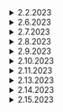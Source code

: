 <details>

<summary>
  2.2.2023
</summary>

 ## Learning


   - Create Database and Configuration

   -Install Laravel Breeze

   - Seed Demo User Data

   - Laravel Multi Auth with Breeze Part 1

   - Laravel Multi Auth with Breeze Part 2

   -Laravel Multi Auth with Breeze Part 3

   -Laravel Multi Auth with Breeze Part 4

   -Project Theme Overview

   -Admin Template Setup

   -Dashboard Page Segmentation

   -Admin Logout Option

   -Customize Login Form
   
   -Refreach Admin Template

  

## project


</details>
<details>

<summary>
  2.6.2023
</summary>

 ## Learning


   -Admin Profile Change Password Part 2

   -Vendor Template Setup

   - Vendor Logout Option

   - Vendor Profile & Image Update Part 1

   -Vendor Profile & Image Update Part 2

   -Vendor Profile Change Password

   -Frontend Template Setup Part 1
## project


</details>
<details>

<summary>
  2.7.2023
</summary>

 ## Learning


   -Frontend Template Setup Part 2

   -Frontend Template Login Page Setup

   -Frontend Template Register Page Setup

   -Frontend Template Forget Password Page Setup

   -User Profile Design Part 1

   -User Profile Design Part 2

   -User Profile Design Part 3

   -User Logout Option

   -User Profile¦ Password Change Part 1

   -User Profile¦ Password Change Part  2

   -Update User Login Setup with and without Login

   -User Login and Logout Notification

   -Brand Page Design Part 1
   
   -Brand Page Design Part 2
   

## project


</details>
<details>

<summary>
  2.8.2023
</summary>

 ## Learning


   -Frontend Template Setup Part 3

   -nstall Image Intervention Package

   -Brand Crud Part 1

   -Add Validation Message

   -Brand Crud Part 2

   -Brand Crud Part 3

   -Brand Crud Part 4 Delete With Sweelalert Alert 2

   -Category Crud Part 1

   -Category Crud Part 2

   -Category Crud Part 3

   -Subcategory Crud Part 1

   -Subcategory Crud Part 2
## project
~~
<script type="text/javascript">
 function mainThamUrl(input){
    if(input.files && input.files[0]){
        var reader = new FileReader();
        reader.onload = function(e){
            $('#mainThmb').attr('src',e.target.result).width(80).height(80);
        };
        reader.readAsDataURL(input.files[0]);
    }
 }
</script>

<script type="text/javascript">

    $(document).ready(function(){
        $('#image').change(function(run){
              var reader = new FileReader();
              reader.onload = function(run){
                $('#showImage').attr('src', run.target.result);

              }
              reader.readAsDataURL (run.target.files['0'])
        });
    });

    </script> 
    
    <script src="https://ajax.googleapis.com/ajax/libs/jquery/3.6.1/jquery.min.js"></script>

~~

~~<script> 
 
  $(document).ready(function(){
   $('#multiImg').on('change', function(){ //on file input change
      if (window.File && window.FileReader && window.FileList && window.Blob) //check File API supported browser
      {
          var data = $(this)[0].files; //this file data
           
          $.each(data, function(index, file){ //loop though each file
              if(/(\.|\/)(gif|jpe?g|png)$/i.test(file.type)){ //check supported file type
                  var fRead = new FileReader(); //new filereader
                  fRead.onload = (function(file){ //trigger function on successful read
                  return function(e) {
                      var img = $('<img/>').addClass('thumb').attr('src', e.target.result) .width(100)
                  .height(80); //create image element 
                      $('#preview_img').append(img); //append image to output element
                  };
                  })(file);
                  fRead.readAsDataURL(file); //URL representing the file's data.
              }
          });
           
      }else{
          alert("Your browser doesn't support File API!"); //if File API is absent
      }
   });
  });
   
  </script>~~

  ~~
   <script type="text/javascript">
    // <option value="{{$cat->id}}">{{$cat->category_name}} </option>
    $(document).ready(function(){
        $('select[name ="category_id"]').change(function(){
            var category_id = $(this).val();
            if(category_id){
                $.ajax({
                    url:"{{ url('/subcategory/ajax')}}/"+category_id,
                    type:"GET",
                    dataType:"json",
                    success: function(data){
                        $('select[name = "subcategory_id"]').html('');
                        var d = $('select[name = "subcategory_id"]').empty();
                        $.each(data,function(key,value){
                            $('select[name = "subcategory_id"]').append('<option value="'+ value.id +' ">' + value.subcategory_name + '</option>');
                        });
                    },
                });
            }else{
              alert('danger');
            }
        })
    })
    </script>
  ~~
   <script>
        $(document).ready(function() {
            $('#orderStatus').change(function() {
                $status = $('#orderStatus').val();
                // console.log($status);
                // $.ajax({
                //     type: 'get',
                //     url: 'http://127.0.0.1:8000/order/ajax/status',
                //     data: {
                //         'status': $status
                //     },
                //     dataType: 'json',
                //     success: function(response) {
                //         $list = " ";
                //         for ($i = 0; $i < response.length; $i++) {
                //             $months = ['January','February','March','April','May','June','July','Auguest','Setemper','October','November','December'];
                //             $dbDate = new Date(response[$i].created_at);
                //             $finalDate = $months[$dbDate.getMonth()]+"-"+$dbDate.getDate()+"-"+ $dbDate.getFullYear();
                //            if(response[$i].status == 0){
                //             $statusMessage =` <select name="status" class="statusChange">
                //                   <option value="0" selected >Pending</option>
                //                   <option value="1">Accept</option>
                //                   <option value="2" >Reject</option>
                //                </select>`;
                //            }else if(response[$i].status == 1){
                //             $statusMessage = ` <select name="status" class="statusChange">
                //                   <option value="0" >Pending</option>
                //                   <option value="1" selected>Accept</option>
                //                   <option value="2" >Reject</option>
                //                </select>`;
                //            }else if(response[$i].status == 2){
                //             $statusMessage = ` <select name="status" class="statusChange">
                //                   <option value="0" >Pending</option>
                //                   <option value="1" >Accept</option>
                //                   <option value="2" selected >Reject</option>
                //                </select>`;
                //            }

                //             $list += `<tr class="tr-shadow">
                //                 <input type="hidden" class="orderId" value="${response[$i].id}">
                //                     <td class="col-3" >${response[$i].user_id} </td>
                //                     <td class="col-3" >${response[$i].user_name} </td>
                //                     <td class="col-3" >${$finalDate} </td>
                //                     <td class="col-3" >${response[$i].order_code} </td>
                //                     <td class="col-3" >${response[$i].total_price}kyats</td>
                //                    <td class="col-3">${$statusMessage} </td>

                //      </tr>`;
                //         }
                //         $('#dataList').html($list);
                //     }

                // })
            })
            //change status
            $('.statusChange').change(function(){
                $currentStatus = $(this).val();
                $parentNode = $(this).parents("tr");
                $orderId = $parentNode.find('.orderId').val();

                $data = {
                    'orderId':$orderId,
                    'status': $currentStatus

                };

                $.ajax({
                    type:'get',
                    url:'http://127.0.0.1:8000/order/ajax/change/status',
                    data:$data,
                    dataType:'json',
                });
                location.reload();
            })

        })
    </script>
  ~~

</details>
<details>

<summary>
  2.9.2023
</summary>

 ## Learning


   -Category Crud Part 3

   -Subcategory Crud Part 1

   -Subcategory Crud Part 2

   -Subcategory Crud Part 3

   - Add Vendor Register Page Setup Part 1

   -Add Vendor Register Page Setup Part 2

   -Add Vendor Register Page Setup Part 3

   -Add Vendor Register Page Setup Part 4

   -Add Vendor Register Page Setup Part 5

   -Add Vendor Register Page Setup Part 6

   
  

## project


</details>
<details>

<summary>
  2.10.2023
</summary>

 ## Learning


 
   - Add Vendor Register Page Setup Part 6

   -Add Vendor Register Page Setup Part 7

   -Add Vendor Register Page Setup Part 8

   -Add Product Database and Page Design Part 1

   -Add Product Database and Page Design Part 2

   -Add Product Database and Page Design Part 3

   -Add Product Database and Page Design Part 4
   
   -Show Image Using Javascript

   -Load Category Brand Subcategory Vendor Part 1

   -Load Category Brand Subcategory Vendor Part 2

   -Load Category Brand Subcategory Vendor Part 3

   
  

## project


</details>
<details>

<summary>
  2.11.2023
</summary>

 ## Learning


 
   -Add Validation In Product Table

   -Product Upload Part 1

   -Product Upload Part 2

   -Manage Product Read All Product

   -Manage Product Edit Option Part 1

   -Manage Product Edit Option Part 2

   -Manage Product Update Option
   
## project


</details>
<details>

<summary>
  2.13.2023
</summary>

 ## Learning


 
   -Manage Product Update Single & Multiple Image Part  1

   -Manage Product Update Single & Multiple Image Part 2

   -Manage Product Update Single & Multiple Image Part 3

   -Manage Product Update Single & Multiple Image Part 4

   -Multiple image Delete

   -Product Active Inactive

   -Product Delete With Multiple Image

   -Bug Fixed for Redirect Login Page

   -Add Product From Vendor Database and Page Design Part 1

   -Add Product From Vendor Database and Page Design Part 2

   -Add Product From Vendor Database and Page Design Part 3

   -Add Product From Vendor Database and Page Design Part 4

   
   
## project


</details>
<details>

<summary>
  2.14.2023
</summary>

 ## Learning


 
   -Add Product From Vendor Database and Page Design Part 5

   -Add Product From Vendor Database and Page Design Part 6

   -Backend Slider CRUD Setup Part 1

   -Backend Slider CRUD Setup Part 2

   -Backend Slider CRUD Setup Part 3

   -Backend Banner CRUD Setup Part 1

   -Backend Banner CRUD Setup Part 2

   -Backend Banner CRUD Setup Part 3

   -Add Some Demo Data

   -Frontend Show Category Subcategory Part 1

   -Frontend Show Category Subcategory Part 2

   -Frontend Dynamic Main Sliders

   -Frontend Dynamic Featured Categories Display

   -Frontend Dynamic Ads Display

   -Frontend Dynamic New Product Display Part 1

   -Frontend Dynamic New Product Display Part 2

   -Frontend Dynamic New Product Display Part 3

   
   
## project


</details>
<details>

<summary>
  2.15.2023
</summary>

 ## Learning


 
   -Product Details Show Part 1

   -Product Details Show Part 2

   -Product Details Show Part 3

   -Product Details Show Part 4

   -Product Details Show Part 5

   -Product Details Show Part 6

   -Product Details Show Part 7

   -Product Details Show Part 

   -Featured Product Show

   
   
   
## project


</details>
